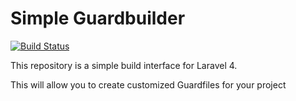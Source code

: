 Simple Guardbuilder
===================
[![Build Status](https://secure.travis-ci.org/rtablada/Simple-GuardBuilder.png?branch=master)](http://travis-ci.org/rtablada/Simple-GuardBuilder)

This repository is a simple build interface for Laravel 4.

This will allow you to create customized Guardfiles for your project
